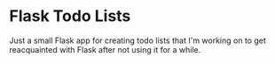 # Flask Todo Lists

Just a small Flask app for creating todo lists that I'm working on to get reacquainted with Flask after not using it for a while.
